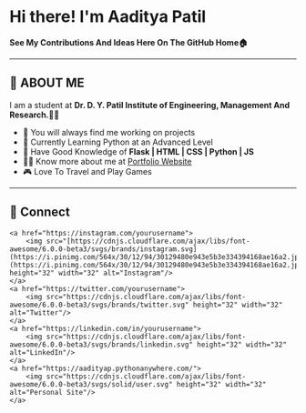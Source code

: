# Hi there! I'm Aaditya Patil

**See My Contributions And Ideas Here On The GitHub Home🏠**

---

## 👋 ABOUT ME

I am a student at **Dr. D. Y. Patil Institute of Engineering, Management And Research.**👨‍🎓  
- 🚧 You will always find me working on projects
- 🐍 Currently Learning Python at an Advanced Level
- 🧠 Have Good Knowledge of **Flask | HTML | CSS | Python | JS**
- 👨‍💻 Know more about me at [Portfolio Website](https://aadityap.pythonanywhere.com/)
- 🎮 Love To Travel and Play Games

---

## 🔗 Connect
    <a href="https://instagram.com/yourusername">
        <img src="[https://cdnjs.cloudflare.com/ajax/libs/font-awesome/6.0.0-beta3/svgs/brands/instagram.svg](https://i.pinimg.com/564x/30/12/94/30129480e943e5b3e334394168ae16a2.jpg](https://i.pinimg.com/564x/30/12/94/30129480e943e5b3e334394168ae16a2.jpg)" height="32" width="32" alt="Instagram"/>
    </a>
    <a href="https://twitter.com/yourusername">
        <img src="https://cdnjs.cloudflare.com/ajax/libs/font-awesome/6.0.0-beta3/svgs/brands/twitter.svg" height="32" width="32" alt="Twitter"/>
    </a>
    <a href="https://linkedin.com/in/yourusername">
        <img src="https://cdnjs.cloudflare.com/ajax/libs/font-awesome/6.0.0-beta3/svgs/brands/linkedin.svg" height="32" width="32" alt="LinkedIn"/>
    </a>
    <a href="https://aadityap.pythonanywhere.com/">
        <img src="https://cdnjs.cloudflare.com/ajax/libs/font-awesome/6.0.0-beta3/svgs/solid/user.svg" height="32" width="32" alt="Personal Site"/>
    </a>
